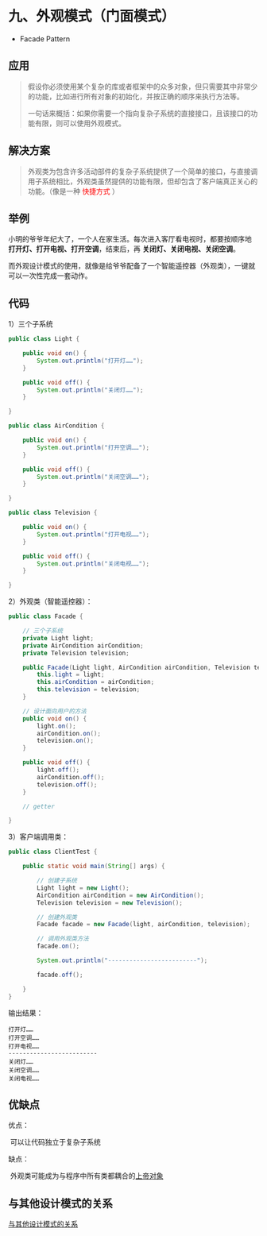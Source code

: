 # 九、外观模式（门面模式）

- Facade Pattern 

##  应用

> 假设你必须使用某个复杂的库或者框架中的众多对象，但只需要其中非常少的功能，比如进行所有对象的初始化，并按正确的顺序来执行方法等。
>
> 一句话来概括：如果你需要一个指向复杂子系统的直接接口，且该接口的功能有限，则可以使用外观模式。



## 解决方案

> 外观类为包含许多活动部件的复杂子系统提供了一个简单的接口，与直接调用子系统相比，外观类虽然提供的功能有限，但却包含了客户端真正关心的功能。（像是一种 <font color='red'>快捷方式 </font>）



## 举例

小明的爷爷年纪大了，一个人在家生活。每次进入客厅看电视时，都要按顺序地 **打开灯、打开电视、打开空调**，结束后，再 **关闭灯、关闭电视、关闭空调**。

而外观设计模式的使用，就像是给爷爷配备了一个智能遥控器（外观类），一键就可以一次性完成一套动作。



## 代码

1）三个子系统

```java
public class Light {

    public void on() {
        System.out.println("打开灯……");
    }

    public void off() {
        System.out.println("关闭灯……");
    }

}

public class AirCondition {

    public void on() {
        System.out.println("打开空调……");
    }

    public void off() {
        System.out.println("关闭空调……");
    }

}

public class Television {

    public void on() {
        System.out.println("打开电视……");
    }

    public void off() {
        System.out.println("关闭电视……");
    }

}
```



2）外观类（智能遥控器）：

```java
public class Facade {

    // 三个子系统
    private Light light;
    private AirCondition airCondition;
    private Television television;

    public Facade(Light light, AirCondition airCondition, Television television) {
        this.light = light;
        this.airCondition = airCondition;
        this.television = television;
    }

    // 设计面向用户的方法
    public void on() {
        light.on();
        airCondition.on();
        television.on();
    }

    public void off() {
        light.off();
        airCondition.off();
        television.off();
    }

    // getter

}
```



3）客户端调用类：

```java
public class ClientTest {

    public static void main(String[] args) {

        // 创建子系统
        Light light = new Light();
        AirCondition airCondition = new AirCondition();
        Television television = new Television();

        // 创建外观类
        Facade facade = new Facade(light, airCondition, television);

        // 调用外观类方法
        facade.on();

        System.out.println("-------------------------");

        facade.off();

    }
}
```



输出结果：

```
打开灯……
打开空调……
打开电视……
-------------------------
关闭灯……
关闭空调……
关闭电视……
```



## 优缺点

优点：

​			可以让代码独立于复杂子系统

缺点：

​			外观类可能成为与程序中所有类都耦合的[上帝对象](https://baike.baidu.com/item/%E4%B8%8A%E5%B8%9D%E5%AF%B9%E8%B1%A1)



## 与其他设计模式的关系

[与其他设计模式的关系](https://refactoringguru.cn/design-patterns/facade)